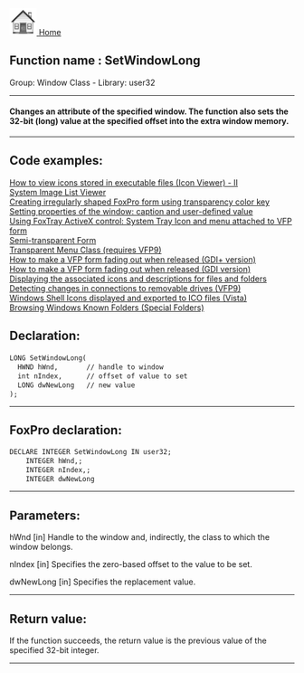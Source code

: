 [<img src="../../images/home.png"> Home ](https://github.com/VFPX/Win32API)  

## Function name : SetWindowLong
Group: Window Class - Library: user32    
***  


#### Changes an attribute of the specified window. The function also sets the 32-bit (long) value at the specified offset into the extra window memory.
***  


## Code examples:
[How to view icons stored in executable files (Icon Viewer) - II](../../samples/sample_019.md)  
[System Image List Viewer](../../samples/sample_021.md)  
[Creating irregularly shaped FoxPro form using transparency color key](../../samples/sample_033.md)  
[Setting properties of the window: caption and user-defined value](../../samples/sample_182.md)  
[Using FoxTray ActiveX control: System Tray Icon and menu attached to VFP form](../../samples/sample_336.md)  
[Semi-transparent Form](../../samples/sample_453.md)  
[Transparent Menu Class (requires VFP9)](../../samples/sample_496.md)  
[How to make a VFP form fading out when released (GDI+ version)](../../samples/sample_527.md)  
[How to make a VFP form fading out when released (GDI version)](../../samples/sample_528.md)  
[Displaying the associated icons and descriptions for files and folders](../../samples/sample_530.md)  
[Detecting changes in connections to removable drives (VFP9)](../../samples/sample_573.md)  
[Windows Shell Icons displayed and exported to ICO files (Vista)](../../samples/sample_575.md)  
[Browsing Windows Known Folders (Special Folders)](../../samples/sample_576.md)  

## Declaration:
```foxpro  
LONG SetWindowLong(
  HWND hWnd,       // handle to window
  int nIndex,      // offset of value to set
  LONG dwNewLong   // new value
);  
```  
***  


## FoxPro declaration:
```foxpro  
DECLARE INTEGER SetWindowLong IN user32;
	INTEGER hWnd,;
	INTEGER nIndex,;
	INTEGER dwNewLong  
```  
***  


## Parameters:
hWnd 
[in] Handle to the window and, indirectly, the class to which the window belongs. 

nIndex 
[in] Specifies the zero-based offset to the value to be set. 

dwNewLong 
[in] Specifies the replacement value.   
***  


## Return value:
If the function succeeds, the return value is the previous value of the specified 32-bit integer.  
***  

